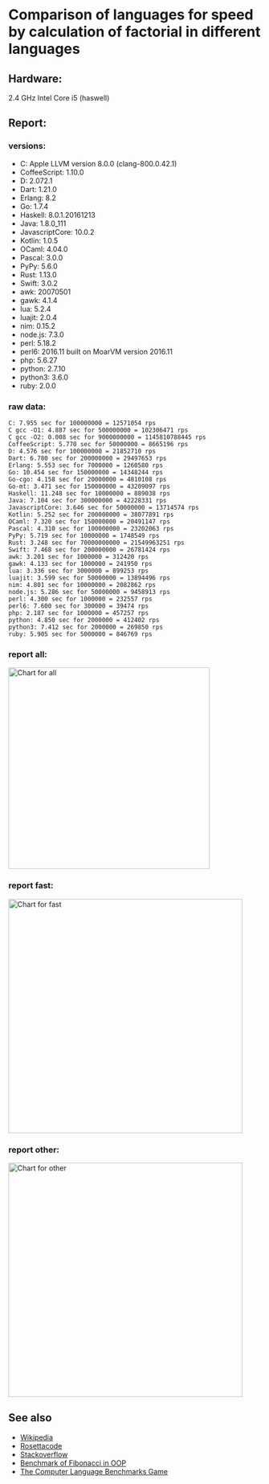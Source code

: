Comparison of languages for speed by calculation of factorial in different languages
====================================================================================

Hardware:
---------
2.4 GHz Intel Core i5 (haswell)

Report:
-------
### versions:

  * C: Apple LLVM version 8.0.0 (clang-800.0.42.1)
  * CoffeeScript: 1.10.0
  * D: 2.072.1
  * Dart: 1.21.0
  * Erlang: 8.2
  * Go: 1.7.4
  * Haskell: 8.0.1.20161213
  * Java: 1.8.0_111
  * JavascriptCore: 10.0.2
  * Kotlin: 1.0.5
  * OCaml: 4.04.0
  * Pascal: 3.0.0
  * PyPy: 5.6.0
  * Rust: 1.13.0
  * Swift: 3.0.2
  * awk: 20070501
  * gawk: 4.1.4
  * lua: 5.2.4
  * luajit: 2.0.4
  * nim: 0.15.2
  * node.js: 7.3.0
  * perl: 5.18.2
  * perl6: 2016.11 built on MoarVM version 2016.11
  * php: 5.6.27
  * python: 2.7.10
  * python3: 3.6.0
  * ruby: 2.0.0


### raw data:

    C: 7.955 sec for 100000000 = 12571054 rps
    C gcc -O1: 4.887 sec for 500000000 = 102306471 rps
    C gcc -O2: 0.008 sec for 9000000000 = 1145810788445 rps
    CoffeeScript: 5.770 sec for 50000000 = 8665196 rps
    D: 4.576 sec for 100000000 = 21852710 rps
    Dart: 6.780 sec for 200000000 = 29497653 rps
    Erlang: 5.553 sec for 7000000 = 1260580 rps
    Go: 10.454 sec for 150000000 = 14348244 rps
    Go-cgo: 4.158 sec for 20000000 = 4810108 rps
    Go-mt: 3.471 sec for 150000000 = 43209097 rps
    Haskell: 11.248 sec for 10000000 = 889038 rps
    Java: 7.104 sec for 300000000 = 42228331 rps
    JavascriptCore: 3.646 sec for 50000000 = 13714574 rps
    Kotlin: 5.252 sec for 200000000 = 38077891 rps
    OCaml: 7.320 sec for 150000000 = 20491147 rps
    Pascal: 4.310 sec for 100000000 = 23202063 rps
    PyPy: 5.719 sec for 10000000 = 1748549 rps
    Rust: 3.248 sec for 70000000000 = 21549963251 rps
    Swift: 7.468 sec for 200000000 = 26781424 rps
    awk: 3.201 sec for 1000000 = 312420 rps
    gawk: 4.133 sec for 1000000 = 241950 rps
    lua: 3.336 sec for 3000000 = 899253 rps
    luajit: 3.599 sec for 50000000 = 13894496 rps
    nim: 4.801 sec for 10000000 = 2082862 rps
    node.js: 5.286 sec for 50000000 = 9458913 rps
    perl: 4.300 sec for 1000000 = 232557 rps
    perl6: 7.600 sec for 300000 = 39474 rps
    php: 2.187 sec for 1000000 = 457257 rps
    python: 4.850 sec for 2000000 = 412402 rps
    python3: 7.412 sec for 2000000 = 269850 rps
    ruby: 5.905 sec for 5000000 = 846769 rps


### report all:

<img alt="Chart for all" width="401" src="https://chart.googleapis.com/chart?cht=bhs&chs=602x498&chd=t%3A102306470%2C43209097%2C42228331%2C38077890%2C29497652%2C26781423%2C23202062%2C21852710%2C20491146%2C14348244%2C13894495%2C13714573%2C12571054%2C9458912%2C8665196%2C4810107%2C2082861%2C1748549%2C1260580%2C899252%2C889037%2C846768%2C457256%2C412402%2C312420%2C269849%2C241949%2C232556&chco=4d89f9&chbh=12&chds=0,102306470.736953&chxt=x,y,r&chxl=1%3A%7Cperl%7Cgawk%7Cpython3%7Cawk%7Cpython%7Cphp%7Cruby%7CHaskell%7Clua%7CErlang%7CPyPy%7Cnim%7CGo-cgo%7CCoffeeScript%7Cnode.js%7CC%7CJavascriptCore%7Cluajit%7CGo%7COCaml%7CD%7CPascal%7CSwift%7CDart%7CKotlin%7CJava%7CGo-mt%7CC%20gcc%20-O1%7C2%3A%7C232556%20rps%7C241949%20rps%7C269849%20rps%7C312420%20rps%7C412402%20rps%7C457256%20rps%7C846768%20rps%7C889037%20rps%7C899252%20rps%7C1260580%20rps%7C1748549%20rps%7C2082861%20rps%7C4810107%20rps%7C8665196%20rps%7C9458912%20rps%7C12571054%20rps%7C13714573%20rps%7C13894495%20rps%7C14348244%20rps%7C20491146%20rps%7C21852710%20rps%7C23202062%20rps%7C26781423%20rps%7C29497652%20rps%7C38077890%20rps%7C42228331%20rps%7C43209097%20rps%7C102306470%20rps%7C0%3A%7C0%20%25%7C10%20%25%7C20%20%25%7C30%20%25%7C40%20%25%7C50%20%25%7C60%20%25%7C70%20%25%7C80%20%25%7C90%20%25%7C100%20%25">

### report fast:

<img alt="Chart for fast" width="466" src="https://chart.googleapis.com/chart?cht=bhs&chs=700x311&chd=t%3A102306470%2C43209097%2C42228331%2C38077890%2C29497652%2C26781423%2C23202062%2C21852710%2C20491146%2C14348244%2C13894495%2C13714573%2C12571054%2C9458912%2C8665196%2C4810107%2C2082861&chco=4d89f9&chbh=12&chds=0,102306470.736953&chxt=x,y,r&chxl=1%3A%7Cnim%7CGo-cgo%7CCoffeeScript%7Cnode.js%7CC%7CJavascriptCore%7Cluajit%7CGo%7COCaml%7CD%7CPascal%7CSwift%7CDart%7CKotlin%7CJava%7CGo-mt%7CC%20gcc%20-O1%7C2%3A%7C2082861%20rps%7C4810107%20rps%7C8665196%20rps%7C9458912%20rps%7C12571054%20rps%7C13714573%20rps%7C13894495%20rps%7C14348244%20rps%7C20491146%20rps%7C21852710%20rps%7C23202062%20rps%7C26781423%20rps%7C29497652%20rps%7C38077890%20rps%7C42228331%20rps%7C43209097%20rps%7C102306470%20rps%7C0%3A%7C0%20%25%7C10%20%25%7C20%20%25%7C30%20%25%7C40%20%25%7C50%20%25%7C60%20%25%7C70%20%25%7C80%20%25%7C90%20%25%7C100%20%25">

### report other:

<img alt="Chart for other" width="466" src="https://chart.googleapis.com/chart?cht=bhs&chs=700x209&chd=t%3A1748549%2C1260580%2C899252%2C889037%2C846768%2C457256%2C412402%2C312420%2C269849%2C241949%2C232556&chco=4d89f9&chbh=12&chds=0,1748549.30732443&chxt=x,y,r&chxl=1%3A%7Cperl%7Cgawk%7Cpython3%7Cawk%7Cpython%7Cphp%7Cruby%7CHaskell%7Clua%7CErlang%7CPyPy%7C2%3A%7C232556%20rps%7C241949%20rps%7C269849%20rps%7C312420%20rps%7C412402%20rps%7C457256%20rps%7C846768%20rps%7C889037%20rps%7C899252%20rps%7C1260580%20rps%7C1748549%20rps%7C0%3A%7C0%20%25%7C10%20%25%7C20%20%25%7C30%20%25%7C40%20%25%7C50%20%25%7C60%20%25%7C70%20%25%7C80%20%25%7C90%20%25%7C100%20%25">



See also
--------

  * [Wikipedia](http://en.wikipedia.org/wiki/Factorial)
  * [Rosettacode](http://rosettacode.org/wiki/Factorial)
  * [Stackoverflow](http://stackoverflow.com/questions/23930/factorial-algorithms-in-different-languages)
  * [Benchmark of Fibonacci in OOP](https://github.com/Balancer/benchmarks-fib-obj)
  * [The Computer Language Benchmarks Game](http://benchmarksgame.alioth.debian.org)
